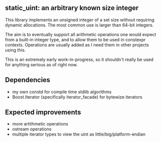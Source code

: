 static_uint: an arbitrary known size integer
--------------------------------------------

This library implements an unsigned integer of a set size without requiring dynamic allocations. The most common use is larger than 64-bit integers.

The aim is to eventually support all arithmetic operations one would expect from a built-in integer type, and to allow them to be used in constexpr contexts. Operations are usually added as I need them in other projects using this.

This is an extremely early work-in-progress, so it shouldn't really be used for anything serious as of right now.

## Dependencies

- my own constd for compile time stdlib algorithms
- Boost.Iterator (specifically iterator_facade) for bytewize iterators

## Expected improvements

- more artithmetic operations
- ostream operations
- multiple iterator types to view the uint as little/big/platform-endian